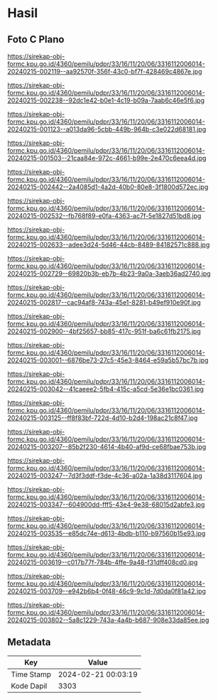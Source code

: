 # Hasil

## Foto C Plano

https://sirekap-obj-formc.kpu.go.id/4360/pemilu/pdpr/33/16/11/20/06/3316112006014-20240215-002119--aa92570f-356f-43c0-bf7f-428469c4867e.jpg

https://sirekap-obj-formc.kpu.go.id/4360/pemilu/pdpr/33/16/11/20/06/3316112006014-20240215-002238--92dc1e42-b0e1-4c19-b09a-7aab6c46e5f6.jpg

https://sirekap-obj-formc.kpu.go.id/4360/pemilu/pdpr/33/16/11/20/06/3316112006014-20240215-001123--a013da96-5cbb-449b-964b-c3e022d68181.jpg

https://sirekap-obj-formc.kpu.go.id/4360/pemilu/pdpr/33/16/11/20/06/3316112006014-20240215-001503--21caa84e-972c-4661-b99e-2e470c6eea4d.jpg

https://sirekap-obj-formc.kpu.go.id/4360/pemilu/pdpr/33/16/11/20/06/3316112006014-20240215-002442--2a4085d1-4a2d-40b0-80e8-3f1800d572ec.jpg

https://sirekap-obj-formc.kpu.go.id/4360/pemilu/pdpr/33/16/11/20/06/3316112006014-20240215-002532--fb768f89-e0fa-4363-ac7f-5e1827d51bd8.jpg

https://sirekap-obj-formc.kpu.go.id/4360/pemilu/pdpr/33/16/11/20/06/3316112006014-20240215-002633--adee3d24-5d46-44cb-8489-84182571c888.jpg

https://sirekap-obj-formc.kpu.go.id/4360/pemilu/pdpr/33/16/11/20/06/3316112006014-20240215-002729--69820b3b-eb7b-4b23-9a0a-3aeb36ad2740.jpg

https://sirekap-obj-formc.kpu.go.id/4360/pemilu/pdpr/33/16/11/20/06/3316112006014-20240215-002817--cac94af8-743a-45e1-8281-b49ef910e90f.jpg

https://sirekap-obj-formc.kpu.go.id/4360/pemilu/pdpr/33/16/11/20/06/3316112006014-20240215-002900--4bf25657-bb85-417c-951f-ba6c61fb2175.jpg

https://sirekap-obj-formc.kpu.go.id/4360/pemilu/pdpr/33/16/11/20/06/3316112006014-20240215-003001--6876be73-27c5-45e3-8464-e59a5b57bc7b.jpg

https://sirekap-obj-formc.kpu.go.id/4360/pemilu/pdpr/33/16/11/20/06/3316112006014-20240215-003042--41caeee2-5fb4-415c-a5cd-5e36e1bc0361.jpg

https://sirekap-obj-formc.kpu.go.id/4360/pemilu/pdpr/33/16/11/20/06/3316112006014-20240215-003125--ff8f83bf-722d-4d10-b2d4-198ac21c8f47.jpg

https://sirekap-obj-formc.kpu.go.id/4360/pemilu/pdpr/33/16/11/20/06/3316112006014-20240215-003207--85b2f230-4614-4b40-af9d-ce68fbae753b.jpg

https://sirekap-obj-formc.kpu.go.id/4360/pemilu/pdpr/33/16/11/20/06/3316112006014-20240215-003247--7d3f3ddf-f3de-4c36-a02a-1a38d3117604.jpg

https://sirekap-obj-formc.kpu.go.id/4360/pemilu/pdpr/33/16/11/20/06/3316112006014-20240215-003347--604900dd-fff5-43e4-9e38-68015d2abfe3.jpg

https://sirekap-obj-formc.kpu.go.id/4360/pemilu/pdpr/33/16/11/20/06/3316112006014-20240215-003535--e85dc74e-d613-4bdb-b110-b97560b15e93.jpg

https://sirekap-obj-formc.kpu.go.id/4360/pemilu/pdpr/33/16/11/20/06/3316112006014-20240215-003619--c017b77f-784b-4ffe-9a48-f31dff408cd0.jpg

https://sirekap-obj-formc.kpu.go.id/4360/pemilu/pdpr/33/16/11/20/06/3316112006014-20240215-003709--e942b6b4-0f48-46c9-9c1d-7d0da0f81a42.jpg

https://sirekap-obj-formc.kpu.go.id/4360/pemilu/pdpr/33/16/11/20/06/3316112006014-20240215-003802--5a8c1229-743a-4a4b-b687-908e33da85ee.jpg


## Metadata

| Key        | Value               |
| ---------- | ------------------- |
| Time Stamp | 2024-02-21 00:03:19 |
| Kode Dapil | 3303                |




